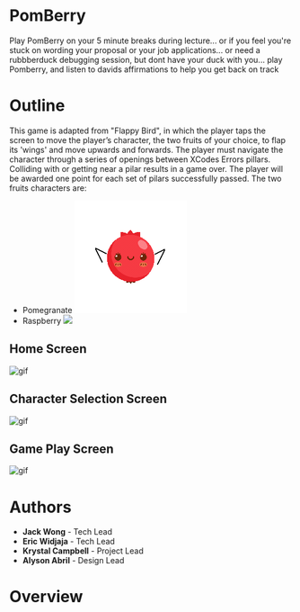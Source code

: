 # PomBerry
Play PomBerry on your 5 minute breaks during lecture... or if you feel you're stuck on wording your proposal or your job applications... or need a rubbberduck debugging session, but dont have your duck with you... play Pomberry, and listen to davids affirmations to help you get back on track


# Outline
This game is adapted from "Flappy Bird", in which the player taps the screen to move the player’s character, the two fruits of your choice, to flap its 'wings' and move upwards and forwards. The player must navigate the character through a series of openings between XCodes Errors pillars. Colliding with or getting near a pilar results in a game over. The player will be awarded one point for each set of pilars successfully passed. The two fruits characters are:
- Pomegranate ![](pomWingsUp.png)
- Raspberry ![](raspWingsUp.png)


## Home Screen
![gif](https://media.giphy.com/media/kDrAP2mdqAFATA7r64/giphy.gif)

## Character Selection Screen
![gif](https://media.giphy.com/media/Xc4GWc0116mMPOmucj/giphy.gif)

## Game Play Screen
![gif](https://media.giphy.com/media/gLdJvT4H2wsETkn81p/giphy.gif)

# Authors

- **Jack Wong** - Tech Lead
- **Eric Widjaja** - Tech Lead
- **Krystal Campbell** - Project Lead
- **Alyson Abril** - Design Lead

# Overview
